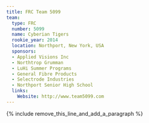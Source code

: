 ```yaml
---
title: FRC Team 5099
team:
  type: FRC
  number: 5099
  name: Cyberian Tigers
  rookie_year: 2014
  location: Northport, New York, USA
  sponsors:
  - Applied Visions Inc
  - Northtrop Grumman
  - LuHi Summer Programs
  - General Fibre Products
  - Selectrode Industries
  - Northport Senior High School
  links:
    Website: http://www.team5099.com
---
```


{% include remove_this_line_and_add_a_paragraph %}